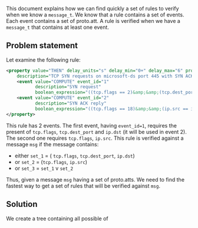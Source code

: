 
This document explains how we can find quickly a set of rules to verify when we know a `message_t`.
We know that a rule contains a set of events. Each event contains a set of proto.att.
A rule is verified when we have a `message_t` that contains at least one event.

## Problem statement

Let examine the following rule:

```xml
<property value="THEN" delay_units="s" delay_min="0+" delay_max="6" property_id="3" type_property="ATTACK" 
    description="TCP SYN requests on microsoft-ds port 445 with SYN ACK.">
    <event value="COMPUTE" event_id="1"
           description="SYN request"
           boolean_expression="((tcp.flags == 2)&amp;&amp;(tcp.dest_port == 445))"/>
    <event value="COMPUTE" event_id="2" 
           description="SYN ACK reply"
           boolean_expression="((tcp.flags == 18)&amp;&amp;(ip.src == ip.dst.1))"/>
</property>
```

This rule has 2 events. 
The first event, having `event_id=1`, requires the present of `tcp.flags`, `tcp.dest_port`  and `ip.dst` (it will be used in event 2).
The second one requires `tcp.flags`, `ip.src`.
This rule is verified against a message `msg` if the message contains:

- either `set_1` = ( `tcp.flags`, `tcp.dest_port`, `ip.dst`)
- or `set_2` = (`tcp.flags`, `ip.src`)
- or `set_3` = `set_1` v `set_2`

Thus, given a message `msg` having a set of proto.atts. We need to find the fastest way to get a set of rules
that will be verified against `msg`.

## Solution

We create a tree containing all possible of